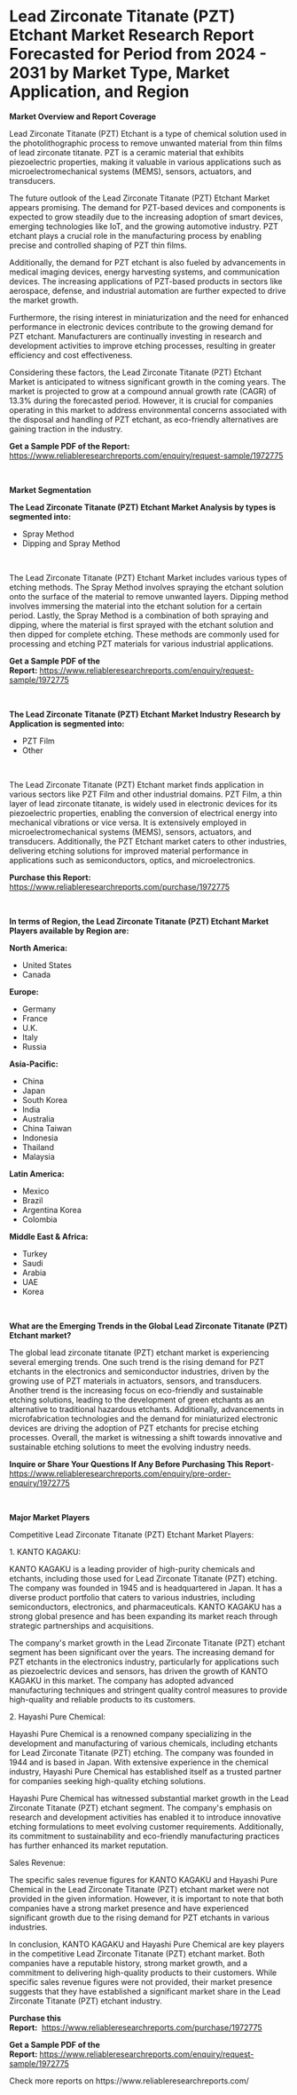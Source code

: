 <p><h1>Lead Zirconate Titanate (PZT) Etchant Market Research Report Forecasted for Period from 2024 -  2031 by Market Type, Market Application, and Region</h1></p><p><strong>Market Overview and Report Coverage</strong></p>
<p><p>Lead Zirconate Titanate (PZT) Etchant is a type of chemical solution used in the photolithographic process to remove unwanted material from thin films of lead zirconate titanate. PZT is a ceramic material that exhibits piezoelectric properties, making it valuable in various applications such as microelectromechanical systems (MEMS), sensors, actuators, and transducers.</p><p>The future outlook of the Lead Zirconate Titanate (PZT) Etchant Market appears promising. The demand for PZT-based devices and components is expected to grow steadily due to the increasing adoption of smart devices, emerging technologies like IoT, and the growing automotive industry. PZT etchant plays a crucial role in the manufacturing process by enabling precise and controlled shaping of PZT thin films.</p><p>Additionally, the demand for PZT etchant is also fueled by advancements in medical imaging devices, energy harvesting systems, and communication devices. The increasing applications of PZT-based products in sectors like aerospace, defense, and industrial automation are further expected to drive the market growth.</p><p>Furthermore, the rising interest in miniaturization and the need for enhanced performance in electronic devices contribute to the growing demand for PZT etchant. Manufacturers are continually investing in research and development activities to improve etching processes, resulting in greater efficiency and cost effectiveness.</p><p>Considering these factors, the Lead Zirconate Titanate (PZT) Etchant Market is anticipated to witness significant growth in the coming years. The market is projected to grow at a compound annual growth rate (CAGR) of 13.3% during the forecasted period. However, it is crucial for companies operating in this market to address environmental concerns associated with the disposal and handling of PZT etchant, as eco-friendly alternatives are gaining traction in the industry.</p></p>
<p><strong>Get a Sample PDF of the Report:</strong> <a href="https://www.reliableresearchreports.com/enquiry/request-sample/1972775">https://www.reliableresearchreports.com/enquiry/request-sample/1972775</a></p>
<p>&nbsp;</p>
<p><strong>Market Segmentation</strong></p>
<p><strong>The Lead Zirconate Titanate (PZT) Etchant Market Analysis by types is segmented into:</strong></p>
<p><ul><li>Spray Method</li><li>Dipping and Spray Method</li></ul></p>
<p>&nbsp;</p>
<p><p>The Lead Zirconate Titanate (PZT) Etchant Market includes various types of etching methods. The Spray Method involves spraying the etchant solution onto the surface of the material to remove unwanted layers. Dipping method involves immersing the material into the etchant solution for a certain period. Lastly, the Spray Method is a combination of both spraying and dipping, where the material is first sprayed with the etchant solution and then dipped for complete etching. These methods are commonly used for processing and etching PZT materials for various industrial applications.</p></p>
<p><strong>Get a Sample PDF of the Report:</strong>&nbsp;<a href="https://www.reliableresearchreports.com/enquiry/request-sample/1972775">https://www.reliableresearchreports.com/enquiry/request-sample/1972775</a></p>
<p>&nbsp;</p>
<p><strong>The Lead Zirconate Titanate (PZT) Etchant Market Industry Research by Application is segmented into:</strong></p>
<p><ul><li>PZT Film</li><li>Other</li></ul></p>
<p>&nbsp;</p>
<p><p>The Lead Zirconate Titanate (PZT) Etchant market finds application in various sectors like PZT Film and other industrial domains. PZT Film, a thin layer of lead zirconate titanate, is widely used in electronic devices for its piezoelectric properties, enabling the conversion of electrical energy into mechanical vibrations or vice versa. It is extensively employed in microelectromechanical systems (MEMS), sensors, actuators, and transducers. Additionally, the PZT Etchant market caters to other industries, delivering etching solutions for improved material performance in applications such as semiconductors, optics, and microelectronics.</p></p>
<p><strong>Purchase this Report:</strong>&nbsp; <a href="https://www.reliableresearchreports.com/purchase/1972775">https://www.reliableresearchreports.com/purchase/1972775</a></p>
<p>&nbsp;</p>
<p><strong>In terms of Region, the Lead Zirconate Titanate (PZT) Etchant Market Players available by Region are:</strong></p>
<p>
    <p> <strong> North America: </strong>
        <ul>
            <li>United States</li>
            <li>Canada</li>
        </ul>
        </p> 
    <p> <strong> Europe: </strong>
        <ul>
            <li>Germany</li>
            <li>France</li>
            <li>U.K.</li>
            <li>Italy</li>
            <li>Russia</li>
        </ul>
        </p> 
    <p> <strong> Asia-Pacific: </strong>
        <ul>
            <li>China</li>
            <li>Japan</li>
            <li>South Korea</li>
            <li>India</li>
            <li>Australia</li>
            <li>China Taiwan</li>
            <li>Indonesia</li>
            <li>Thailand</li>
            <li>Malaysia</li>
        </ul>
        </p> 
    <p> <strong> Latin America: </strong>
        <ul>
            <li>Mexico</li>
            <li>Brazil</li>
            <li>Argentina Korea</li>
            <li>Colombia</li>
        </ul>
        </p> 
    <p> <strong> Middle East & Africa: </strong>
        <ul>
            <li>Turkey</li>
            <li>Saudi</li>
            <li>Arabia</li>
            <li>UAE</li>
            <li>Korea</li>
        </ul>
    </p>
    </p>
<p>&nbsp;</p>
<p><strong>What are the Emerging Trends in the Global Lead Zirconate Titanate (PZT) Etchant market?</strong></p>
<p><p>The global lead zirconate titanate (PZT) etchant market is experiencing several emerging trends. One such trend is the rising demand for PZT etchants in the electronics and semiconductor industries, driven by the growing use of PZT materials in actuators, sensors, and transducers. Another trend is the increasing focus on eco-friendly and sustainable etching solutions, leading to the development of green etchants as an alternative to traditional hazardous etchants. Additionally, advancements in microfabrication technologies and the demand for miniaturized electronic devices are driving the adoption of PZT etchants for precise etching processes. Overall, the market is witnessing a shift towards innovative and sustainable etching solutions to meet the evolving industry needs.</p></p>
<p><strong>Inquire or Share Your Questions If Any Before Purchasing This Report</strong>- <a href="https://www.reliableresearchreports.com/enquiry/pre-order-enquiry/1972775">https://www.reliableresearchreports.com/enquiry/pre-order-enquiry/1972775</a></p>
<p>&nbsp;</p>
<p><strong>Major Market Players</strong></p>
<p><p>Competitive Lead Zirconate Titanate (PZT) Etchant Market Players:</p><p>1. KANTO KAGAKU:</p><p>KANTO KAGAKU is a leading provider of high-purity chemicals and etchants, including those used for Lead Zirconate Titanate (PZT) etching. The company was founded in 1945 and is headquartered in Japan. It has a diverse product portfolio that caters to various industries, including semiconductors, electronics, and pharmaceuticals. KANTO KAGAKU has a strong global presence and has been expanding its market reach through strategic partnerships and acquisitions.</p><p>The company's market growth in the Lead Zirconate Titanate (PZT) etchant segment has been significant over the years. The increasing demand for PZT etchants in the electronics industry, particularly for applications such as piezoelectric devices and sensors, has driven the growth of KANTO KAGAKU in this market. The company has adopted advanced manufacturing techniques and stringent quality control measures to provide high-quality and reliable products to its customers.</p><p>2. Hayashi Pure Chemical:</p><p>Hayashi Pure Chemical is a renowned company specializing in the development and manufacturing of various chemicals, including etchants for Lead Zirconate Titanate (PZT) etching. The company was founded in 1944 and is based in Japan. With extensive experience in the chemical industry, Hayashi Pure Chemical has established itself as a trusted partner for companies seeking high-quality etching solutions.</p><p>Hayashi Pure Chemical has witnessed substantial market growth in the Lead Zirconate Titanate (PZT) etchant segment. The company's emphasis on research and development activities has enabled it to introduce innovative etching formulations to meet evolving customer requirements. Additionally, its commitment to sustainability and eco-friendly manufacturing practices has further enhanced its market reputation.</p><p>Sales Revenue:</p><p>The specific sales revenue figures for KANTO KAGAKU and Hayashi Pure Chemical in the Lead Zirconate Titanate (PZT) etchant market were not provided in the given information. However, it is important to note that both companies have a strong market presence and have experienced significant growth due to the rising demand for PZT etchants in various industries.</p><p>In conclusion, KANTO KAGAKU and Hayashi Pure Chemical are key players in the competitive Lead Zirconate Titanate (PZT) etchant market. Both companies have a reputable history, strong market growth, and a commitment to delivering high-quality products to their customers. While specific sales revenue figures were not provided, their market presence suggests that they have established a significant market share in the Lead Zirconate Titanate (PZT) etchant industry.</p></p>
<p><strong>Purchase this Report:</strong>&nbsp;&nbsp;<a href="https://www.reliableresearchreports.com/purchase/1972775">https://www.reliableresearchreports.com/purchase/1972775</a></p>
<p></p>
<p><strong>Get a Sample PDF of the Report:</strong>&nbsp;<a href="https://www.reliableresearchreports.com/enquiry/request-sample/1972775">https://www.reliableresearchreports.com/enquiry/request-sample/1972775</a></p>
<p>Check more reports on https://www.reliableresearchreports.com/</p>